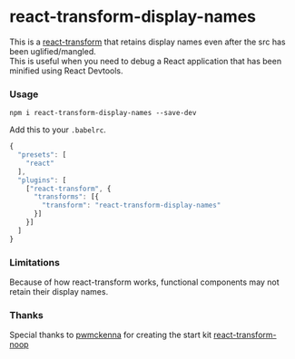 # react-transform-display-names

This is a [react-transform](https://github.com/gaearon/babel-plugin-react-transform) that retains display names even after the src has been uglified/mangled.  
This is useful when you need to debug a React application that has been minified using React Devtools.

### Usage

`npm i react-transform-display-names --save-dev`

Add this to your `.babelrc`. 

```js
{
  "presets": [
    "react"
  ],
  "plugins": [
    ["react-transform", {
      "transforms": [{
        "transform": "react-transform-display-names"
      }]
    }]
  ]
}
```

### Limitations

Because of how react-transform works, functional components may not retain their display names.

### Thanks

Special thanks to [pwmckenna](https://github.com/pwmckenna) for creating the start kit [react-transform-noop](https://github.com/pwmckenna/react-transform-noop)